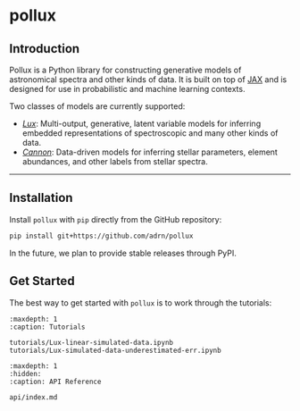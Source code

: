 # pollux

## Introduction

Pollux is a Python library for constructing generative models of astronomical spectra
and other kinds of data. It is built on top of [JAX][jax] and is designed for use in
probabilistic and machine learning contexts.

Two classes of models are currently supported:

- [_Lux_](https://arxiv.org/abs/2502.01745): Multi-output, generative, latent variable
  models for inferring embedded representations of spectroscopic and many other kinds of
  data.
- [_Cannon_](https://arxiv.org/abs/1501.07604): Data-driven models for inferring stellar
  parameters, element abundances, and other labels from stellar spectra.

---

## Installation

Install `pollux` with `pip` directly from the GitHub repository:

```bash
pip install git+https://github.com/adrn/pollux
```

In the future, we plan to provide stable releases through PyPI.

<!-- [![PyPI version][pypi-version]][pypi-link] -->
<!-- [![PyPI platforms][pypi-platforms]][pypi-link] -->

[jax]: https://jax.readthedocs.io/en/latest/

<!-- [pypi-link]: https://pypi.org/project/TODO/ -->
<!-- [pypi-platforms]: https://img.shields.io/pypi/pyversions/TODO -->
<!-- [pypi-version]: https://img.shields.io/pypi/v/TODO -->

## Get Started

The best way to get started with `pollux` is to work through the tutorials:

```{toctree}
:maxdepth: 1
:caption: Tutorials

tutorials/Lux-linear-simulated-data.ipynb
tutorials/Lux-simulated-data-underestimated-err.ipynb
```

```{toctree}
:maxdepth: 1
:hidden:
:caption: API Reference

api/index.md
```
